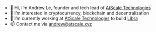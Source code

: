 - 👋 Hi, I’m Andrew Le, founder and tech lead of [AtScale Technologies](https://atscale.xyz)
- 👀 I’m interested in cryptocurrency, blockchain and decentralization
- 🌱 I’m currently working at [AtScale Technologies](https://atscale.xyz) to build [Libra](https://golibra.xyz) 
- 📫 Contact me via andrew@atscale.xyz

